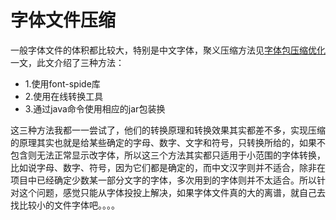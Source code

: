 # 字体文件压缩
一般字体文件的体积都比较大，特别是中文字体，聚义压缩方法见[字体包压缩优化](https://juejin.cn/post/7161359760023879693ttf )一文，此文介绍了三种方法：

 - 1.使用font-spide库
 - 2.使用在线转换工具
 - 3.通过java命令使用相应的jar包装换

 这三种方法我都一一尝试了，他们的转换原理和转换效果其实都差不多，实现压缩的原理其实也就是给某些确定的字母、数字、文字和符号，只转换所给的，如果不包含则无法正常显示改字体，所以这三个方法其实都只适用于小范围的字体转换，比如说字母、数字、符号，因为它们都是确定的，而中文汉字则并不适合，除非在项目中已经确定少数某一部分文字的字体，多次用到的字体则并不太适合。所以针对这个问题，感觉只能从字体投投上解决，如果字体文件真的大的离谱，就自己去找比较小的文件字体吧。。。。
